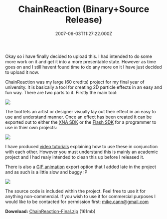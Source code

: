 ﻿---
coverImage: /posts/chainreaction-binarysource-release/cover.jpg
date: '2007-06-03T11:27:22.000Z'
tags: []
title: ChainReaction (Binary+Source Release)
oldUrl: /actionscript/chainreaction-binarysource-release
---

Okay so i have finally decided to upload this. I had intended to do some more work on it and get it into a more presentable state. However as time goes on and I still havent found time to do any more on it I have just decided to upload it now.

<!-- more -->

ChainReaction was my large (60 credits) project for my final year of university. It is basically a tool for creating 2D particle effects in an easy and fun way. There are two parts to it. Firstly the main tool:

![](https://www.mikecann.blog/Work/CRImages/CR01.png)

The tool lets an artist or designer visually lay out their effect in an easy to use and understand manner. Once an effect has been created it can be exported out to either the [XNA SDK](https://www.mikecann.blog/?p=156) or the [Flash SDK](https://www.mikecann.blog/flash/winter.html) for a programmer to use in thier own projects:

[![](https://www.mikecann.blog/Work/CRImages/spacepenguin.png)](https://www.mikecann.blog/?p=156)

I have produced [video tutorials](https://www.mikecann.blog/?p=168) explaining how to use these in conjunction with each other. However you must understand this is mainly an academic project and I had realy intended to clean this up before I released it.

There is also a [GIF animation](https://www.mikecann.blog/?p=166#more-166) export option that I added late in the project and as such is a little slow and buggy :P

[![](https://www.mikecann.blog/Images/ChainReaction/fire01.gif)](https://www.mikecann.blog/?p=166#more-166)

The source code is included within the project. Feel free to use it for anything non-commercial. If you wish to use it for commercial purposes I would like to be contacted for permission first: mike.cann@gmail.com

**Download:** [ChainReaction-Final.zip](/Files/ChainReaction-Final.zip) (161mb)
